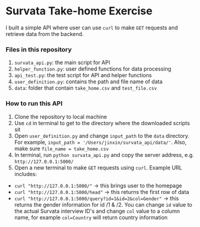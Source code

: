 # Survata Take-home Exercise

I built a simple API where user can use `curl` to make `GET` requests and retrieve data from the backend.

### Files in this repository
1. `survata_api.py`: the main script for API
2. `helper_function.py`: user defined functions for data processing
3. `api_test.py`: the test script for API and helper functions
4. `user_definition.py`: contains the path and file name of data
5. `data`: folder that contain `take_home.csv` and `test_file.csv`

### How to run this API
1. Clone the repository to local machine
2. Use `cd` in terminal to get to the directory where the downloaded scripts sit
3. Open `user_definition.py` and change `input_path` to the `data` directory. For example, `input_path = '/Users/jinxin/survata_api/data/'`. Also, make sure `file_name = take_home.csv`
4. In terminal, run `python survata_api.py` and copy the server address, e.g. `http://127.0.0.1:5000/`
5. Open a new terminal to make `GET` requests using `curl`. Example URL includes:
  * `curl "http://127.0.0.1:5000/"` -> this brings user to the homepage
  * `curl "http://127.0.0.1:5000/head"` -> this returns the first row of data
  * `curl "http://127.0.0.1:5000/query?id=1&id=2&col=Gender"` -> this returns the gender information for id /1 & /2. You can change `id` value to the actual Survata interview ID's and change `col` value to a column name, for example `col=Country` will return country information

